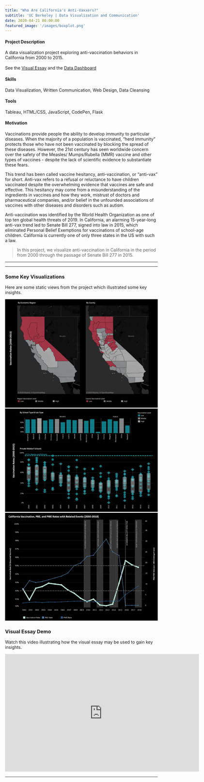 ```yaml
---
title: "Who Are California's Anti-Vaxxers?"
subtitle: 'UC Berkeley | Data Visualization and Communication'
date: 2020-04-21 00:00:00
featured_image: '/images/boxplot.png'
---
```

<!-- 
![](/images/impact_chart.png) -->

<!-- ## About the Project -->

#### Project Description

A data visualization project exploring anti-vaccination behaviors in California from 2000 to 2015.
<br>
<br>See the <a href="http://people.ischool.berkeley.edu/~allisongodfrey/w209/final_project">Visual Essay</a> and the 
<a href="http://people.ischool.berkeley.edu/~allisongodfrey/final_dashboard/">Data Dashboard</a>

#### Skills

Data Visualization, Written Communication, Web Design, Data Cleansing

#### Tools

Tableau, HTML/CSS, JavaScript, CodePen, Flask

#### Motivation

Vaccinations provide people the ability to develop immunity to particular diseases. When the majority of a population is vaccinated, “herd immunity” protects those who have not been vaccinated by blocking the spread of these diseases. However, the 21st century has seen worldwide concern over the safety of the Measles/ Mumps/Rubella (MMR) vaccine and other types of vaccines - despite the lack of scientific evidence to substantiate these fears.

This trend has been called vaccine hesitancy, anti-vaccination, or “anti-vax” for short. Anti-vax refers to a refusal or reluctance to have children vaccinated despite the overwhelming evidence that vaccines are safe and effective. This hesitancy may come from a misunderstanding of the ingredients in vaccines and how they work, mistrust of doctors and pharmaceutical companies, and/or belief in the unfounded associations of vaccines with other diseases and disorders such as autism.

Anti-vaccination was identified by the World Health Organization as one of top ten global health threats of 2019. In California, an alarming 15-year-long anti-vax trend led to Senate Bill 277, signed into law in 2015, which eliminated Personal Belief Exemptions for vaccinations of school-age children. California is currently one of only three states in the US with such a law.

> In this project, we visualize anti-vaccination in California in the period from 2000 through the passage of Senate Bill 277 in 2015.

<!-- The theme also supports markdown tables:

| Item                 | Author        | Supports tables? | Price |
|----------------------|---------------|------------------|-------|
| Duet Jekyll Theme    | Jekyll Themes | Yes              | $49   |
| Index Jekyll Theme   | Jekyll Themes | Yes              | $49   |
| Journal Jekyll Theme | Jekyll Themes | Yes              | $49   |

And footnotes[^1], which link to explanations[^2] at the bottom of the page[^3].

[^1]: Beautiful modern, minimal theme design.
[^2]: Powerful features to show off your work.
[^3]: Maintained and supported by the theme developer.

You can throw in some horizontal rules too:
 -->
---

<!-- ### Image galleries

Here's a really neat custom feature we added – galleries:

<div class="gallery" data-columns="3">
	<img src="/images/demo/demo-portrait.jpg">
	<img src="/images/demo/demo-landscape.jpg">
	<img src="/images/demo/demo-square.jpg">
	<img src="/images/demo/demo-landscape-2.jpg">
</div>

Inspired by the Galleries feature from WordPress, we've made it easy to create grid layouts for your images. Just use a bit of simple HTML in your post to create a masonry grid image layout:

```html
<div class="gallery" data-columns="3">
    <img src="/images/demo/demo-portrait.jpg">
    <img src="/images/demo/demo-landscape.jpg">
    <img src="/images/demo/demo-square.jpg">
    <img src="/images/demo/demo-landscape-2.jpg">
</div>
```

*See what we did there? Code and syntax highlighting is built-in too!*

Change the number inside the 'columns' setting to create different types of gallery for all kinds of purposes. You can even click on each image to seamlessly enlarge it on the page. -->

---

### Some Key Visualizations

Here are some static views from the project which illustrated some key insights. 

<div class="gallery" data-columns="1">
	<img src="/images/maps.png">
	<img src="/images/waldorf.png">
	<img src="/images/impact_chart.png">
</div>

### Visual Essay Demo

Watch this video illustrating how the visual essay may be used to gain key insights. 
<iframe src="https://player.vimeo.com/video/410394690" width="640" height="387" frameborder="0" allow="autoplay; fullscreen" allowfullscreen></iframe>


---
